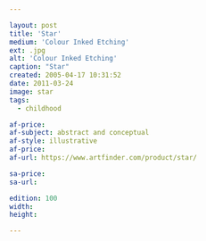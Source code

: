 ```yaml
---

layout: post
title: 'Star'
medium: 'Colour Inked Etching'
ext: .jpg
alt: 'Colour Inked Etching'
caption: "Star"
created: 2005-04-17 10:31:52
date: 2011-03-24
image: star
tags:
  - childhood

af-price:
af-subject: abstract and conceptual
af-style: illustrative
af-price:
af-url: https://www.artfinder.com/product/star/

sa-price:
sa-url:

edition: 100
width:
height:

---
```

